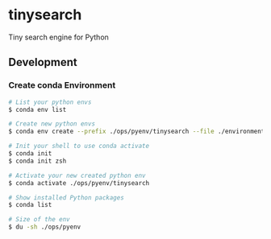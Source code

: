 # tinysearch

Tiny search engine for Python

## Development

### Create conda Environment

```bash
# List your python envs
$ conda env list

# Create new python envs
$ conda env create --prefix ./ops/pyenv/tinysearch --file ./environment.yml

# Init your shell to use conda activate
$ conda init
$ conda init zsh

# Activate your new created python env
$ conda activate ./ops/pyenv/tinysearch

# Show installed Python packages
$ conda list

# Size of the env
$ du -sh ./ops/pyenv
```
